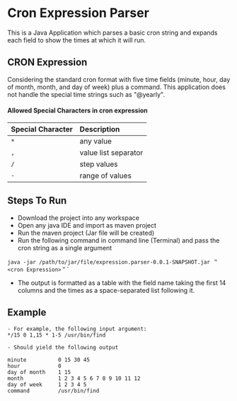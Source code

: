 
# Cron Expression Parser 
This is a Java Application which parses a basic cron string and expands each field to show the times at which it will run. 


## CRON Expression 

Considering the standard cron format with five time fields (minute, hour, day of month, month, and day of week) plus a command. This application does not handle the special time strings such as "@yearly".

#### Allowed Special Characters in cron expression

| Special Character | Description                |
| :-------- | :------------------------- |
| `*` | any value|
| `,` | value list separator|
| `/` | step values|
| `-` | range of values|

## Steps To Run  
- Download the project into any workspace
- Open any java IDE and import as maven project 
- Run the maven project (Jar file will be created)
- Run the following command in command line (Terminal) and pass the cron string as a single argument


```
java -jar /path/to/jar/file/expression.parser-0.0.1-SNAPSHOT.jar ＂<cron Expression>＂`
```
- The output is formatted as a table with the field name taking the first 14 columns and the times as a space-separated list following it. 

## Example

```
- For example, the following input argument: 
*/15 0 1,15 * 1-5 /usr/bin/find

- Should yield the following output

minute          0 15 30 45 
hour            0 
day of month    1 15 
month           1 2 3 4 5 6 7 8 9 10 11 12 
day of week     1 2 3 4 5 
command         /usr/bin/find

